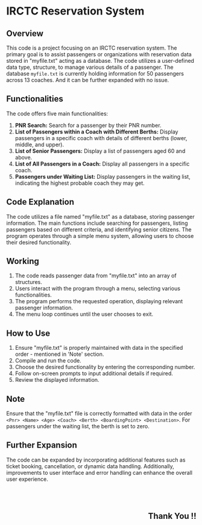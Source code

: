 # IRCTC Reservation System

## Overview
This code is a project focusing on an IRCTC reservation system. The primary goal is to assist passengers or organizations with reservation data stored in "myfile.txt" acting as a database. The code utilizes a user-defined data type, structure, to manage various details of a passenger. The database `myfile.txt` is currently holding information for 50 passengers across 13 coaches. And it can be further expanded with no issue.

## Functionalities
The code offers five main functionalities:

1. **PNR Search:** Search for a passenger by their PNR number.
2. **List of Passengers within a Coach with Different Berths:** Display passengers in a specific coach with details of different berths (lower, middle, and upper).
3. **List of Senior Passengers:** Display a list of passengers aged 60 and above.
4. **List of All Passengers in a Coach:** Display all passengers in a specific coach.
5. **Passengers under Waiting List:** Display passengers in the waiting list, indicating the highest probable coach they may get.

## Code Explanation
The code utilizes a file named "myfile.txt" as a database, storing passenger information. The main functions include searching for passengers, listing passengers based on different criteria, and identifying senior citizens. The program operates through a simple menu system, allowing users to choose their desired functionality.

## Working
1. The code reads passenger data from "myfile.txt" into an array of structures.
2. Users interact with the program through a menu, selecting various functionalities.
3. The program performs the requested operation, displaying relevant passenger information.
4. The menu loop continues until the user chooses to exit.

## How to Use
1. Ensure "myfile.txt" is properly maintained with data in the specified order - mentioned in 'Note' section.
2. Compile and run the code.
3. Choose the desired functionality by entering the corresponding number.
4. Follow on-screen prompts to input additional details if required.
5. Review the displayed information.

## Note
Ensure that the "myfile.txt" file is correctly formatted with data in the order `<Pnr> <Name> <Age> <Coach> <Berth> <BoardingPoint> <Destination>`. For passengers under the waiting list, the berth is set to zero.

## Further Expansion
The code can be expanded by incorporating additional features such as ticket booking, cancellation, or dynamic data handling. Additionally, improvements to user interface and error handling can enhance the overall user experience.

<div>
  <br> 
  <br>
  <h2 align = 'right'> Thank You !! </h2>
</div>
